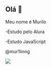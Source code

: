 ## Olá 👋

Meu nome é Murilo

-Estudo pelo Alura

-Estudo JavaScript

@mur1linng

![](https://media1.tenor.com/m/bCMgb3mnPPIAAAAC/bom-dia.gif)
